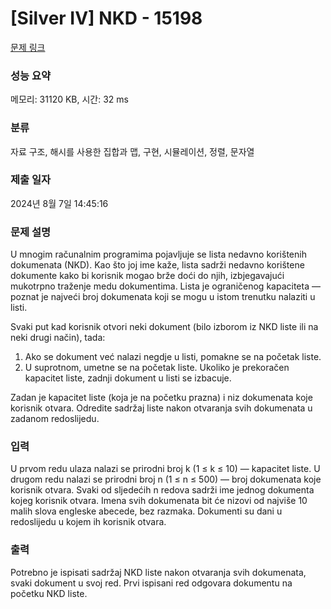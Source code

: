 # [Silver IV] NKD - 15198 

[문제 링크](https://www.acmicpc.net/problem/15198) 

### 성능 요약

메모리: 31120 KB, 시간: 32 ms

### 분류

자료 구조, 해시를 사용한 집합과 맵, 구현, 시뮬레이션, 정렬, 문자열

### 제출 일자

2024년 8월 7일 14:45:16

### 문제 설명

<p>U mnogim računalnim programima pojavljuje se lista nedavno korištenih dokumenata (NKD). Kao što joj ime kaže, lista sadrži nedavno korištene dokumente kako bi korisnik mogao brže doći do njih, izbjegavajući mukotrpno traženje medu dokumentima. Lista je ograničenog kapaciteta — poznat je najveći broj dokumenata koji se mogu u istom trenutku nalaziti u listi.</p>

<p>Svaki put kad korisnik otvori neki dokument (bilo izborom iz NKD liste ili na neki drugi način), tada:</p>

<ol>
	<li>Ako se dokument već nalazi negdje u listi, pomakne se na početak liste.</li>
	<li>U suprotnom, umetne se na početak liste. Ukoliko je prekoračen kapacitet liste, zadnji dokument u listi se izbacuje.</li>
</ol>

<p>Zadan je kapacitet liste (koja je na početku prazna) i niz dokumenata koje korisnik otvara. Odredite sadržaj liste nakon otvaranja svih dokumenata u zadanom redoslijedu.</p>

### 입력 

 <p>U prvom redu ulaza nalazi se prirodni broj k (1 ≤ k ≤ 10) — kapacitet liste. U drugom redu nalazi se prirodni broj n (1 ≤ n ≤ 500) — broj dokumenata koje korisnik otvara. Svaki od sljedećih n redova sadrži ime jednog dokumenta kojeg korisnik otvara. Imena svih dokumenata bit će nizovi od najviše 10 malih slova engleske abecede, bez razmaka. Dokumenti su dani u redoslijedu u kojem ih korisnik otvara.</p>

### 출력 

 <p>Potrebno je ispisati sadržaj NKD liste nakon otvaranja svih dokumenata, svaki dokument u svoj red. Prvi ispisani red odgovara dokumentu na početku NKD liste.</p>

